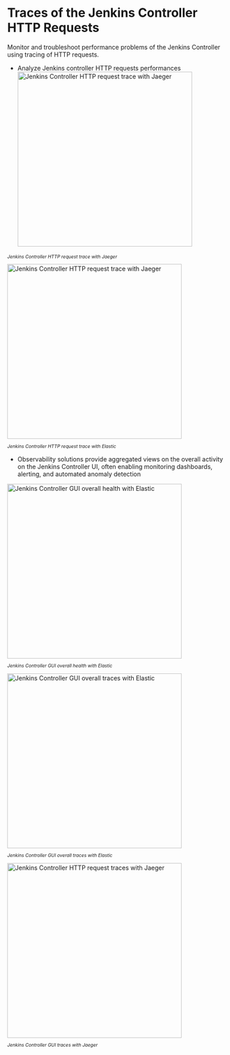 # Traces of the Jenkins Controller HTTP Requests


Monitor and troubleshoot performance problems of the Jenkins Controller using tracing of HTTP requests.


* Analyze Jenkins controller HTTP requests performances
  <img alt="Jenkins Controller HTTP request trace with Jaeger" width="400px" src="https://raw.githubusercontent.com/jenkinsci/opentelemetry-plugin/master/docs/images/http-tracing/jenkins-http-request-trace-jaeger.png" />
<p style="font-size:0.75em; font-style: italic">Jenkins Controller HTTP request trace with Jaeger</p>

<img alt="Jenkins Controller HTTP request trace with Jaeger" width="400px" src="https://raw.githubusercontent.com/jenkinsci/opentelemetry-plugin/master/docs/images/http-tracing/jenkins-http-request-trace-elastic.png" />
<p style="font-size:0.75em; font-style: italic">Jenkins Controller HTTP request trace with Elastic</p>

* Observability solutions provide aggregated views on the overall activity on the Jenkins Controller UI, often enabling monitoring dashboards, alerting, and automated anomaly detection

<img alt="Jenkins Controller GUI overall health with Elastic" width="400px" src="https://raw.githubusercontent.com/jenkinsci/opentelemetry-plugin/master/docs/images/http-tracing/jenkins-http-request-traces-overview-elastic.png" />
<p style="font-size:0.75em; font-style: italic">Jenkins Controller GUI overall health with Elastic</p>


<img alt="Jenkins Controller GUI overall traces with Elastic" width="400px" src="https://raw.githubusercontent.com/jenkinsci/opentelemetry-plugin/master/docs/images/http-tracing/jenkins-http-request-traces-elastic.png" />
<p style="font-size:0.75em; font-style: italic">Jenkins Controller GUI overall traces with Elastic</p>

<img alt="Jenkins Controller HTTP request traces with Jaeger" width="400px" src="https://raw.githubusercontent.com/jenkinsci/opentelemetry-plugin/master/docs/images/http-tracing/jenkins-http-request-traces-jaeger.png" />
<p style="font-size:0.75em; font-style: italic">Jenkins Controller GUI traces with Jaeger</p>
